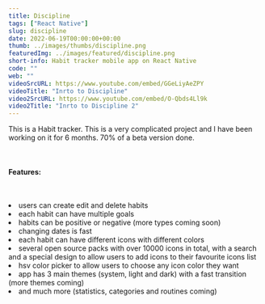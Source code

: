 ```yaml
---
title: Discipline
tags: ["React Native"]
slug: discipline
date: 2022-06-19T00:00:00+00:00
thumb: ../images/thumbs/discipline.png
featuredImg: ../images/featured/discipline.png
short-info: Habit tracker mobile app on React Native
code: ""
web: ""
videoSrcURL: https://www.youtube.com/embed/GGeLiyAeZPY
videoTitle: "Inrto to Discipline"
video2SrcURL: https://www.youtube.com/embed/O-Qbds4Ll9k
video2Title: "Inrto to Discipline 2"
---
```


This is a Habit tracker. This is a very complicated project and I have been working on it for 6 months. 70% of a beta version done.

&nbsp;

#### Features:

&nbsp;

<li>users can create edit and delete habits
<li>each habit can have multiple goals
<li>habits can be positive or negative (more types coming soon)
<li>changing dates is fast
<li>each habit can have different icons with different colors
<li>several open source packs with over 10000 icons in total, with a search and a special design to allow users to add icons to their favourite icons list
<li>hsv color picker to allow users to choose any icon color they want
<li>app has 3 main themes (system, light and dark) with a fast transition (more themes coming)
<li>and much more (statistics, categories and routines coming)
